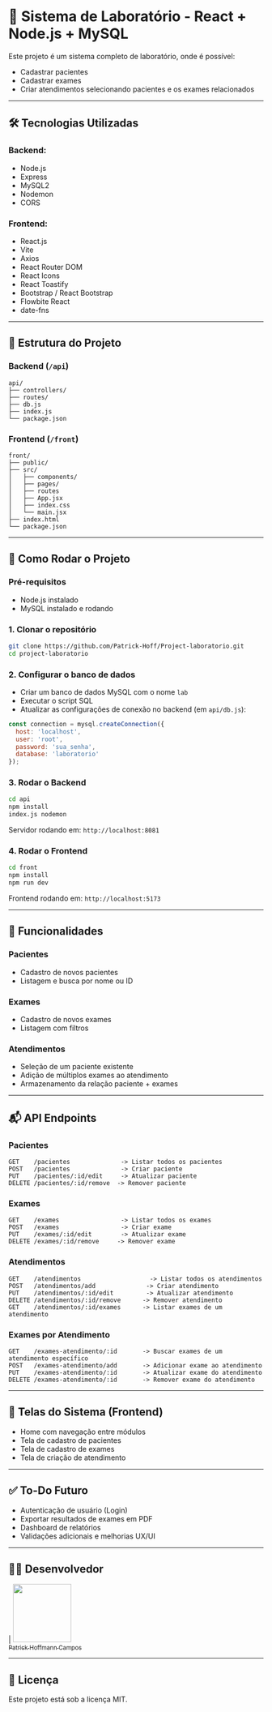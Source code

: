 # 🧪 Sistema de Laboratório - React + Node.js + MySQL

Este projeto é um sistema completo de laboratório, onde é possível:

* Cadastrar pacientes
* Cadastrar exames
* Criar atendimentos selecionando pacientes e os exames relacionados

---

## 🛠️ Tecnologias Utilizadas

### Backend:

* Node.js
* Express
* MySQL2
* Nodemon
* CORS

### Frontend:

* React.js
* Vite
* Axios
* React Router DOM
* React Icons
* React Toastify
* Bootstrap / React Bootstrap
* Flowbite React
* date-fns

---

## 📁 Estrutura do Projeto

### Backend (`/api`)

```
api/
├── controllers/
├── routes/
├── db.js
├── index.js
└── package.json
```

### Frontend (`/front`)

```
front/
├── public/
├── src/
│   ├── components/
│   ├── pages/
│   ├── routes
│   ├── App.jsx
│   ├── index.css
│   └── main.jsx
├── index.html
└── package.json
```

---

## 🔧 Como Rodar o Projeto

### Pré-requisitos

* Node.js instalado
* MySQL instalado e rodando

### 1. Clonar o repositório

```bash
git clone https://github.com/Patrick-Hoff/Project-laboratorio.git
cd project-laboratorio
```

### 2. Configurar o banco de dados

* Criar um banco de dados MySQL com o nome `lab`
* Executar o script SQL
* Atualizar as configurações de conexão no backend (em `api/db.js`):

```js
const connection = mysql.createConnection({
  host: 'localhost',
  user: 'root',
  password: 'sua_senha',
  database: 'laboratorio'
});
```

### 3. Rodar o Backend

```bash
cd api
npm install
index.js nodemon
```

Servidor rodando em: `http://localhost:8081`

### 4. Rodar o Frontend

```bash
cd front
npm install
npm run dev
```

Frontend rodando em: `http://localhost:5173`

---

## 📌 Funcionalidades

### Pacientes

* Cadastro de novos pacientes
* Listagem e busca por nome ou ID

### Exames

* Cadastro de novos exames
* Listagem com filtros

### Atendimentos

* Seleção de um paciente existente
* Adição de múltiplos exames ao atendimento
* Armazenamento da relação paciente + exames

---

## 📬 API Endpoints

### Pacientes

```
GET    /pacientes              -> Listar todos os pacientes
POST   /pacientes              -> Criar paciente
PUT    /pacientes/:id/edit     -> Atualizar paciente
DELETE /pacientes/:id/remove  -> Remover paciente
```

### Exames

```
GET    /exames                 -> Listar todos os exames
POST   /exames                 -> Criar exame
PUT    /exames/:id/edit        -> Atualizar exame
DELETE /exames/:id/remove     -> Remover exame
```

### Atendimentos

```
GET    /atendimentos                   -> Listar todos os atendimentos
POST   /atendimentos/add              -> Criar atendimento
PUT    /atendimentos/:id/edit         -> Atualizar atendimento
DELETE /atendimentos/:id/remove      -> Remover atendimento
GET    /atendimentos/:id/exames      -> Listar exames de um atendimento
```

### Exames por Atendimento

```
GET    /exames-atendimento/:id       -> Buscar exames de um atendimento específico
POST   /exames-atendimento/add       -> Adicionar exame ao atendimento
PUT    /exames-atendimento/:id       -> Atualizar exame do atendimento
DELETE /exames-atendimento/:id       -> Remover exame do atendimento
```


---

## 📸 Telas do Sistema (Frontend)

* Home com navegação entre módulos
* Tela de cadastro de pacientes
* Tela de cadastro de exames
* Tela de criação de atendimento

---

## ✅ To-Do Futuro

* Autenticação de usuário (Login)
* Exportar resultados de exames em PDF
* Dashboard de relatórios
* Validações adicionais e melhorias UX/UI

---

## 👨‍💻 Desenvolvedor


| [<img src="https://avatars.githubusercontent.com/u/139597982?s=400&u=dec4b8ef35f778a0444c4b55043b7652dfb2606b&v=4" width=115><br><sub>Patrick Hoffmann Campos</sub>](https://github.com/Patrick-Hoff/)

---

## 📝 Licença

Este projeto está sob a licença MIT.

